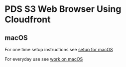 # PDS S3 Web Browser Using Cloudfront

## macOS

For one time setup instructions see [setup for macOS](./docs/setup-mac.md)

For everyday use see [work on macOS](./docs/work-mac.md)
